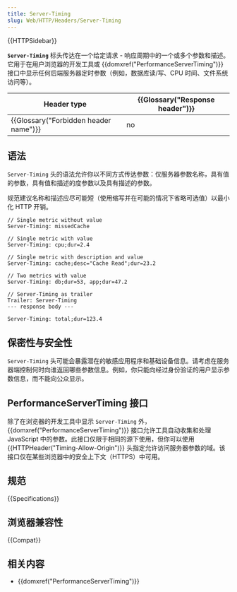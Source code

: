 ```yaml
---
title: Server-Timing
slug: Web/HTTP/Headers/Server-Timing
---
```


{{HTTPSidebar}}

**`Server-Timing`** 标头传达在一个给定请求 - 响应周期中的一个或多个参数和描述。它用于在用户浏览器的开发工具或 {{domxref("PerformanceServerTiming")}} 接口中显示任何后端服务器定时参数（例如，数据库读/写、CPU 时间、文件系统访问等）。

| Header type                           | {{Glossary("Response header")}} |
| ------------------------------------- | ------------------------------- |
| {{Glossary("Forbidden header name")}} | no                              |

## 语法

`Server-Timing` 头的语法允许你以不同方式传达参数：仅服务器参数名称，具有值的参数，具有值和描述的度参数以及具有描述的参数。

规范建议名称和描述应尽可能短（使用缩写并在可能的情况下省略可选值）以最小化 HTTP 开销。

```plain
// Single metric without value
Server-Timing: missedCache

// Single metric with value
Server-Timing: cpu;dur=2.4

// Single metric with description and value
Server-Timing: cache;desc="Cache Read";dur=23.2

// Two metrics with value
Server-Timing: db;dur=53, app;dur=47.2

// Server-Timing as trailer
Trailer: Server-Timing
--- response body ---

Server-Timing: total;dur=123.4
```

## 保密性与安全性

`Server-Timing` 头可能会暴露潜在的敏感应用程序和基础设备信息。请考虑在服务器端控制何时向谁返回哪些参数信息。例如，你只能向经过身份验证的用户显示参数信息，而不能向公众显示。

## PerformanceServerTiming 接口

除了在浏览器的开发工具中显示 `Server-Timing` 外，{{domxref("PerformanceServerTiming")}} 接口允许工具自动收集和处理 JavaScript 中的参数。此接口仅限于相同的源下使用，但你可以使用 {{HTTPHeader("Timing-Allow-Origin")}} 头指定允许访问服务器参数的域。该接口仅在某些浏览器中的安全上下文（HTTPS）中可用。

## 规范

{{Specifications}}

## 浏览器兼容性

{{Compat}}

## 相关内容

- {{domxref("PerformanceServerTiming")}}
